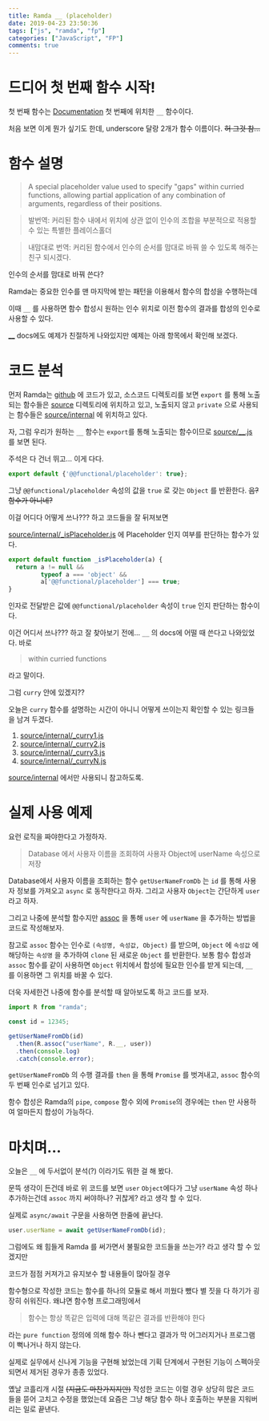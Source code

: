 ```yaml
---
title: Ramda __ (placeholder)
date: 2019-04-23 23:50:36
tags: ["js", "ramda", "fp"]
categories: ["JavaScript", "FP"]
comments: true
---
```


# 드디어 첫 번째 함수 시작!

첫 번째 함수는 [Documentation](https://ramdajs.com/docs) 첫 번째에 위치한 `__` 함수이다.

처음 보면 이게 뭔가 싶기도 한데, underscore 달랑 2개가 함수 이름이다. ~~허 그것 참...~~

# 함수 설명

> A special placeholder value used to specify "gaps" within curried functions, allowing partial application of any combination of arguments, regardless of their positions.

> 발번역: 커리된 함수 내에서 위치에 상관 없이 인수의 조합을 부분적으로 적용할 수 있는 특별한 플레이스홀더

> 내맘대로 번역: 커리된 함수에서 인수의 순서를 맘대로 바꿔 쓸 수 있도록 해주는 친구 되시겠다.

인수의 순서를 맘대로 바꿔 쓴다?

Ramda는 중요한 인수를 맨 마지막에 받는 패턴을 이용해서 함수의 합성을 수행하는데

이때 `__` 를 사용하면 함수 합성시 원하는 인수 위치로 이전 함수의 결과를 합성의 인수로 사용할 수 있다.

[__](https://ramdajs.com/docs/#__) docs에도 예제가 친절하게 나와있지만 예제는 아래 항목에서 확인해 보겠다.

# 코드 분석

먼저 Ramda는 [github](https://github.com/ramda/ramda) 에 코드가 있고, 소스코드 디렉토리를 보면 `export` 를 통해 노출되는 함수들은 [source](https://github.com/ramda/ramda/tree/master/source) 디렉토리에 위치하고 있고, 노출되지 않고 `private` 으로 사용되는 함수들은 [source/internal](https://github.com/ramda/ramda/tree/master/source/internal) 에 위치하고 있다.

자, 그럼 우리가 원하는 `__` 함수는 `export`를 통해 노출되는 함수이므로 [source/__.js](https://github.com/ramda/ramda/blob/master/source/__.js) 를 보면 된다.

주석은 다 건너 뛰고... 이게 다다.

```javascript
export default {'@@functional/placeholder': true};
```

그냥 `@@functional/placeholder` 속성의 값을 `true` 로 갖는 `Object` 를 반환한다. ~~음? 함수가 아니네?~~

이걸 어디다 어떻게 쓰나??? 하고 코드들을 잘 뒤져보면

[source/internal/_isPlaceholder.js](https://github.com/ramda/ramda/blob/master/source/internal/_isPlaceholder.js) 에 Placeholder 인지 여부를 판단하는 함수가 있다.

```javascript
export default function _isPlaceholder(a) {
  return a != null &&
         typeof a === 'object' &&
         a['@@functional/placeholder'] === true;
}
```

인자로 전달받은 값에 `@@functional/placeholder` 속성이 `true` 인지 판단하는 함수이다.

이건 어디서 쓰나??? 하고 잘 찾아보기 전에... `__` 의 docs에 어떨 때 쓴다고 나와있었다. 바로 

> within curried functions

라고 말이다.

그럼 `curry` 안에 있겠지??

오늘은 `curry` 함수를 설명하는 시간이 아니니 어떻게 쓰이는지 확인할 수 있는 링크들을 남겨 두겠다.

1. [source/internal/_curry1.js](https://github.com/ramda/ramda/blob/master/source/internal/_curry1.js)
1. [source/internal/_curry2.js](https://github.com/ramda/ramda/blob/master/source/internal/_curry2.js)
1. [source/internal/_curry3.js](https://github.com/ramda/ramda/blob/master/source/internal/_curry3.js)
1. [source/internal/_curryN.js](https://github.com/ramda/ramda/blob/master/source/internal/_curryN.js)

[source/internal](https://github.com/ramda/ramda/tree/master/source/internal) 에서만 사용되니 참고하도록.

# 실제 사용 예제

요런 로직을 짜야한다고 가정하자.

> Database 에서 사용자 이름을 조회하여 사용자 Object에 userName 속성으로 저장

Database에서 사용자 이름을 조회하는 함수 `getUserNameFromDb` 는 `id` 를 통해 사용자 정보를 가져오고 `async` 로 동작한다고 하자. 그리고 사용자 `Object`는 간단하게 `user` 라고 하자. 

그리고 나중에 분석할 함수지만 [assoc](https://ramdajs.com/docs/#assoc) 을 통해 `user` 에 `userName` 을 추가하는 방법을 코드로 작성해보자.

참고로 `assoc` 함수는 인수로 `(속성명, 속성값, Object)` 를 받으며, `Object` 에 `속성값` 에 해당하는 `속성명` 을 추가하여 `clone` 된 새로운 `Object` 를 반환한다. 보통 함수 합성과 `assoc` 함수를 같이 사용하면 `Object` 위치에서 합성에 필요한 인수를 받게 되는데, `__` 를 이용하면 그 위치를 바꿀 수 있다.

더욱 자세한건 나중에 함수를 분석할 때 알아보도록 하고 코드를 보자.

```javascript
import R from "ramda";

const id = 12345;

getUserNameFromDb(id)
  .then(R.assoc("userName", R.__, user))
  .then(console.log)
  .catch(console.error);
```

`getUserNameFromDb` 의 수행 결과를 `then` 을 통해 `Promise` 를 벗겨내고, `assoc` 함수의 두 번째 인수로 넘기고 있다.

함수 합성은 Ramda의 `pipe`, `compose` 함수 외에 `Promise`의 경우에는 `then` 만 사용하여 얼마든지 합성이 가능하다. 

# 마치며...

오늘은 `__` 에 두서없이 분석(?) 이라기도 뭐한 걸 해 봤다.

문뜩 생각이 든건데 바로 위 코드를 보면 `user` `Object`에다가 그냥 `userName` 속성 하나 추가하는건데 `assoc` 까지 써야하나? 귀찮게? 라고 생각 할 수 있다.

실제로 `async/await` 구문을 사용하면 한줄에 끝난다.

```javascript
user.userName = await getUserNameFromDb(id);
```

그럼에도 왜 힘들게 Ramda 를 써가면서 불필요한 코드들을 쓰는가? 라고 생각 할 수 있겠지만

코드가 점점 커져가고 유지보수 할 내용들이 많아질 경우

함수형으로 작성한 코드는 함수를 하나의 모듈로 해서 끼웠다 뺐다 별 짓을 다 하기가 굉장히 쉬워진다. 왜냐면 함수형 프로그래밍에서

> 함수는 항상 똑같은 입력에 대해 똑같은 결과를 반환해야 한다

라는 `pure function` 정의에 의해 함수 하나 뺀다고 결과가 막 어그러지거나 프로그램이 뻑나거나 하지 않는다.

실제로 실무에서 신나게 기능을 구현해 놨었는데 기획 단계에서 구현된 기능이 스펙아웃 되면서 제거된 경우가 종종 있었다.

옜날 코흘리개 시절 ~~(지금도 마찬가지지만)~~ 작성한 코드는 이럴 경우 상당히 많은 코드들을 뜯어 고치고 수정을 했었는데 요즘은 그냥 해당 함수 하나 호출하는 부분을 지워버리는 일로 끝낸다.